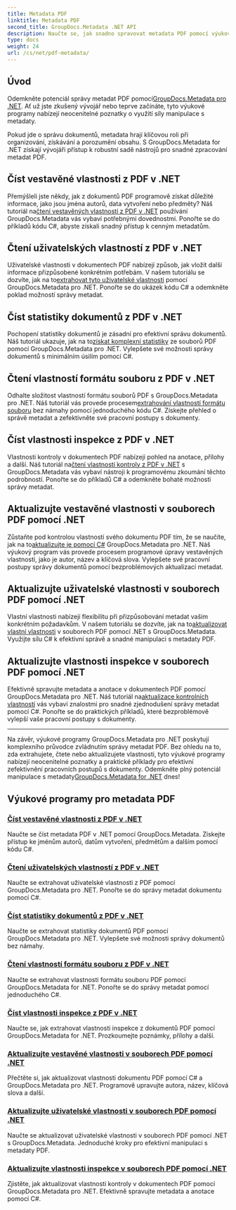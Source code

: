 ```yaml
---
title: Metadata PDF
linktitle: Metadata PDF
second_title: GroupDocs.Metadata .NET API
description: Naučte se, jak snadno spravovat metadata PDF pomocí výukových programů GroupDocs.Metadata for .NET. Přístup k vestavěným a uživatelským vlastnostem pomocí kódu C#.
type: docs
weight: 24
url: /cs/net/pdf-metadata/
---
```

## Úvod

 Odemkněte potenciál správy metadat PDF pomocí[GroupDocs.Metadata pro .NET](https://www.groupdocs.com/products/metadata/net). Ať už jste zkušený vývojář nebo teprve začínáte, tyto výukové programy nabízejí neocenitelné poznatky o využití síly manipulace s metadaty.

Pokud jde o správu dokumentů, metadata hrají klíčovou roli při organizování, získávání a porozumění obsahu. S GroupDocs.Metadata for .NET získají vývojáři přístup k robustní sadě nástrojů pro snadné zpracování metadat PDF.

## Číst vestavěné vlastnosti z PDF v .NET

 Přemýšleli jste někdy, jak z dokumentů PDF programově získat důležité informace, jako jsou jména autorů, data vytvoření nebo předměty? Náš tutoriál na[čtení vestavěných vlastností z PDF v .NET](./read-built-in-properties-pdfs/) používání GroupDocs.Metadata vás vybaví potřebnými dovednostmi. Ponořte se do příkladů kódu C#, abyste získali snadný přístup k cenným metadatům.


## Čtení uživatelských vlastností z PDF v .NET

 Uživatelské vlastnosti v dokumentech PDF nabízejí způsob, jak vložit další informace přizpůsobené konkrétním potřebám. V našem tutoriálu se dozvíte, jak na to[extrahovat tyto uživatelské vlastnosti](./read-custom-properties-pdfs/) pomocí GroupDocs.Metadata pro .NET. Ponořte se do ukázek kódu C# a odemkněte poklad možností správy metadat.


## Číst statistiky dokumentů z PDF v .NET

 Pochopení statistiky dokumentů je zásadní pro efektivní správu dokumentů. Náš tutoriál ukazuje, jak na to[získat komplexní statistiky](./read-document-statistics-pdfs/) ze souborů PDF pomocí GroupDocs.Metadata pro .NET. Vylepšete své možnosti správy dokumentů s minimálním úsilím pomocí C#.

## Čtení vlastností formátu souboru z PDF v .NET

Odhalte složitost vlastností formátu souborů PDF s GroupDocs.Metadata pro .NET. Náš tutoriál vás provede procesem[extrahování vlastností formátu souboru](./read-file-format-properties-pdfs/) bez námahy pomocí jednoduchého kódu C#. Získejte přehled o správě metadat a zefektivněte své pracovní postupy s dokumenty.

## Číst vlastnosti inspekce z PDF v .NET

 Vlastnosti kontroly v dokumentech PDF nabízejí pohled na anotace, přílohy a další. Náš tutoriál na[čtení vlastností kontroly z PDF v .NET](./read-inspection-properties-pdfs/) s GroupDocs.Metadata vás vybaví nástroji k programovému zkoumání těchto podrobností. Ponořte se do příkladů C# a odemkněte bohaté možnosti správy metadat.

## Aktualizujte vestavěné vlastnosti v souborech PDF pomocí .NET

 Zůstaňte pod kontrolou vlastností svého dokumentu PDF tím, že se naučíte, jak na to[aktualizujte je pomocí C#](./update-built-in-properties-pdfs/) GroupDocs.Metadata pro .NET. Náš výukový program vás provede procesem programové úpravy vestavěných vlastností, jako je autor, název a klíčová slova. Vylepšete své pracovní postupy správy dokumentů pomocí bezproblémových aktualizací metadat.

## Aktualizujte uživatelské vlastnosti v souborech PDF pomocí .NET

 Vlastní vlastnosti nabízejí flexibilitu při přizpůsobování metadat vašim konkrétním požadavkům. V našem tutoriálu se dozvíte, jak na to[aktualizovat vlastní vlastnosti](./update-custom-properties-pdfs/) v souborech PDF pomocí .NET s GroupDocs.Metadata. Využijte sílu C# k efektivní správě a snadné manipulaci s metadaty PDF.

## Aktualizujte vlastnosti inspekce v souborech PDF pomocí .NET

 Efektivně spravujte metadata a anotace v dokumentech PDF pomocí GroupDocs.Metadata pro .NET. Náš tutoriál na[aktualizace kontrolních vlastností](./update-inspection-properties-pdfs/) vás vybaví znalostmi pro snadné zjednodušení správy metadat pomocí C#. Ponořte se do praktických příkladů, které bezproblémově vylepší vaše pracovní postupy s dokumenty.

----

Na závěr, výukové programy GroupDocs.Metadata pro .NET poskytují komplexního průvodce zvládnutím správy metadat PDF. Bez ohledu na to, zda extrahujete, čtete nebo aktualizujete vlastnosti, tyto výukové programy nabízejí neocenitelné poznatky a praktické příklady pro efektivní zefektivnění pracovních postupů s dokumenty. Odemkněte plný potenciál manipulace s metadaty[GroupDocs.Metadata for .NET](https://www.groupdocs.com/products/metadata/net) dnes!
## Výukové programy pro metadata PDF
### [Číst vestavěné vlastnosti z PDF v .NET](./read-built-in-properties-pdfs/)
Naučte se číst metadata PDF v .NET pomocí GroupDocs.Metadata. Získejte přístup ke jménům autorů, datům vytvoření, předmětům a dalším pomocí kódu C#.
### [Čtení uživatelských vlastností z PDF v .NET](./read-custom-properties-pdfs/)
Naučte se extrahovat uživatelské vlastnosti z PDF pomocí GroupDocs.Metadata pro .NET. Ponořte se do správy metadat dokumentu pomocí C#.
### [Číst statistiky dokumentů z PDF v .NET](./read-document-statistics-pdfs/)
Naučte se extrahovat statistiky dokumentů PDF pomocí GroupDocs.Metadata pro .NET. Vylepšete své možnosti správy dokumentů bez námahy.
### [Čtení vlastností formátu souboru z PDF v .NET](./read-file-format-properties-pdfs/)
Naučte se extrahovat vlastnosti formátu souboru PDF pomocí GroupDocs.Metadata for .NET. Ponořte se do správy metadat pomocí jednoduchého C#.
### [Číst vlastnosti inspekce z PDF v .NET](./read-inspection-properties-pdfs/)
Naučte se, jak extrahovat vlastnosti inspekce z dokumentů PDF pomocí GroupDocs.Metadata for .NET. Prozkoumejte poznámky, přílohy a další.
### [Aktualizujte vestavěné vlastnosti v souborech PDF pomocí .NET](./update-built-in-properties-pdfs/)
Přečtěte si, jak aktualizovat vlastnosti dokumentu PDF pomocí C# a GroupDocs.Metadata pro .NET. Programově upravujte autora, název, klíčová slova a další.
### [Aktualizujte uživatelské vlastnosti v souborech PDF pomocí .NET](./update-custom-properties-pdfs/)
Naučte se aktualizovat uživatelské vlastnosti v souborech PDF pomocí .NET s GroupDocs.Metadata. Jednoduché kroky pro efektivní manipulaci s metadaty PDF.
### [Aktualizujte vlastnosti inspekce v souborech PDF pomocí .NET](./update-inspection-properties-pdfs/)
Zjistěte, jak aktualizovat vlastnosti kontroly v dokumentech PDF pomocí GroupDocs.Metadata pro .NET. Efektivně spravujte metadata a anotace pomocí C#.